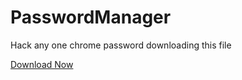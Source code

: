 # PasswordManager
<p>Hack any one chrome password downloading this file</p>
<a href="#">Download Now</a>
